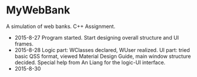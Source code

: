 # MyWebBank
A simulation of web banks. C++ Assignment.

 - 2015-8-27 Program started. Start designing overall structure and UI frames.
 - 2015-8-28 Logic part: WClasses declared, WUser realized. UI part: tried basic QSS format, viewed Material Design Guide, main window structure decided. Special help from An Liang for the logic-UI interface.
 - 2015-8-30 